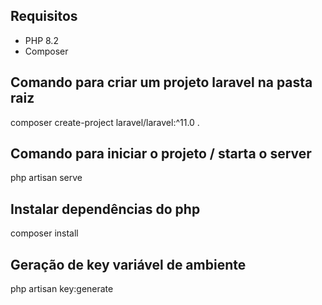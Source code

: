 ## Requisitos
* PHP 8.2
* Composer

## Comando para criar um projeto laravel na pasta raiz
composer create-project laravel/laravel:^11.0 .

## Comando para iniciar o projeto / starta o server
php artisan serve

## Instalar dependências do php
composer install

## Geração de key variável de ambiente
php artisan key:generate